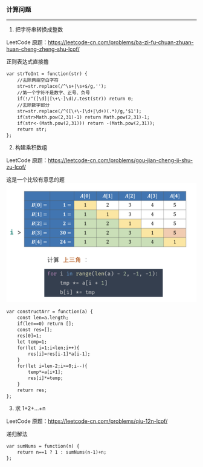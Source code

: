 ### 计算问题

---

1. 把字符串转换成整数

LeetCode 原题：https://leetcode-cn.com/problems/ba-zi-fu-chuan-zhuan-huan-cheng-zheng-shu-lcof/

正则表达式直接撸

```
var strToInt = function(str) {
    //去除两端空白字符
    str=str.replace(/^\s+|\s+$/g,'');
    //第一个字符不是数字、正号、负号
    if(!/^([\d]|[\+\-]\d)/.test(str)) return 0;
    //去除数字部分
    str=str.replace(/^([\+\-]\d+|\d+)(.*)/g,'$1');
    if(str>Math.pow(2,31)-1) return Math.pow(2,31)-1;
    if(str<-(Math.pow(2,31))) return -(Math.pow(2,31));
    return str;
};
```

2. 构建乘积数组

LeetCode 原题：https://leetcode-cn.com/problems/gou-jian-cheng-ji-shu-zu-lcof/

这是一个比较有意思的题
![avatar](./images/7-1.png)

```
var constructArr = function(a) {
    const len=a.length;
    if(len==0) return [];
    const res=[];
    res[0]=1;
    let temp=1;
    for(let i=1;i<len;i++){
        res[i]=res[i-1]*a[i-1];
    }
    for(let i=len-2;i>=0;i--){
        temp*=a[i+1];
        res[i]*=temp;
    }
    return res;
};
```

3. 求 1+2+…+n

LeetCode 原题：https://leetcode-cn.com/problems/qiu-12n-lcof/

递归解法

```
var sumNums = function(n) {
    return n==1 ? 1 : sumNums(n-1)+n;
};
```
